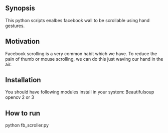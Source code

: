 ## Synopsis

This python scripts enalbes facebook wall to be scrollable using hand gestures.

## Motivation

Facebook scrolling is a very common habit which we have. To reduce the pain of thumb or mouse scrolling, we can do this just waving our hand in the air. 

## Installation

You should have following modules install in your system:
Beautifulsoup
opencv 2 or 3

## How to run

python fb_scroller.py
